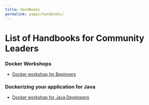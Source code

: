 ```yaml
---
title: HandBooks 
permalink: pages/handbooks/
---
```


# List of Handbooks for Community Leaders


### Docker Workshops

 - [Docker workshop for Beginners](/docker101/docker101.md)
 
 
### Dockerizing your application for Java

- [Docker workshop for Java Developers](/java/readme.md)




 



